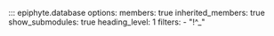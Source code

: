 ::: epiphyte.database
    options:
      members: true
      inherited_members: true
      show_submodules: true
      heading_level: 1
      filters:
        - "!^_"
